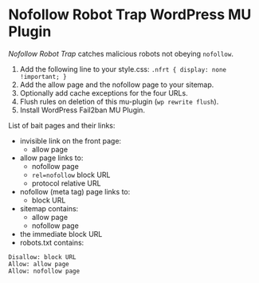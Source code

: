 # Nofollow Robot Trap WordPress MU Plugin

*Nofollow Robot Trap* catches malicious robots not obeying `nofollow`.

1. Add the following line to your style.css: `.nfrt { display: none !important; }`
1. Add the allow page and the nofollow page to your sitemap.
1. Optionally add cache exceptions for the four URLs.
1. Flush rules on deletion of this mu-plugin (`wp rewrite flush`).
1. Install WordPress Fail2ban MU Plugin.

List of bait pages and their links:

- invisible link on the front page:
    - allow page
- allow page links to:
    - nofollow page
    - `rel=nofollow` block URL
    - protocol relative URL
- nofollow (meta tag) page links to:
    - block URL
- sitemap contains:
    - allow page
    - nofollow page
- the immediate block URL
- robots.txt contains:

```
Disallow: block URL
Allow: allow page
Allow: nofollow page
```
